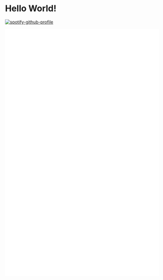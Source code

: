 # Hello World! 
[![spotify-github-profile](https://spotify-github-profile.kittinanx.com/api/view?uid=eqanbww3jh63cgf4ot5zyyr5d&cover_image=true&theme=novatorem&show_offline=false&background_color=121212&interchange=false&bar_color=53b14f&bar_color_cover=false)](https://github.com/kittinan/spotify-github-profile)

![Metrics](https://github.com/Panizghi/Panizghi/blob/main/github-metrics.svg)




